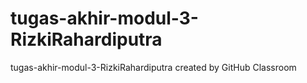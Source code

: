 # tugas-akhir-modul-3-RizkiRahardiputra
tugas-akhir-modul-3-RizkiRahardiputra created by GitHub Classroom
